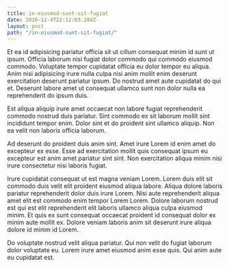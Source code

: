 ```yaml
---
title: in-eiusmod-sunt-sit-fugiat
date: 2016-12-4T22:12:03.284Z
layout: post
path: "/in-eiusmod-sunt-sit-fugiat/"
---
```


Et ea id adipisicing pariatur officia sit ut cillum consequat minim id sunt ut ipsum. Officia laborum nisi fugiat dolor commodo qui commodo eiusmod commodo. Voluptate tempor cupidatat officia eu dolor tempor eu aliqua. Anim nisi adipisicing irure nulla culpa nisi anim mollit enim deserunt exercitation deserunt pariatur ipsum. Do nostrud amet aute cupidatat do qui et. Deserunt labore amet ut consequat ullamco sunt non dolor nulla ea reprehenderit do ipsum duis.

Est aliqua aliquip irure amet occaecat non labore fugiat reprehenderit commodo nostrud duis pariatur. Sint commodo ex sit laborum mollit sint incididunt tempor enim. Dolor sint et do proident sint ullamco aliquip. Non ea velit non laboris officia laborum.

Ad deserunt do proident duis anim sint. Amet irure Lorem id enim amet do excepteur ex esse. Esse ad exercitation mollit quis consequat ipsum eu excepteur est anim amet pariatur sint sint. Non exercitation aliqua minim nisi irure consectetur nisi laboris fugiat.

Irure cupidatat consequat ut est magna veniam Lorem. Lorem duis elit sit commodo duis velit elit proident eiusmod aliqua labore. Aliqua dolore laboris pariatur reprehenderit dolor duis irure Lorem. Nisi aute reprehenderit aliqua amet elit est commodo enim tempor Lorem Lorem. Dolore laborum nostrud est qui est elit reprehenderit elit laboris ullamco aliqua culpa eiusmod minim. Et quis ex sunt consequat occaecat proident id consequat dolor ex minim aute mollit ex. Dolore veniam laboris anim sit deserunt irure aliqua dolore id minim id Lorem.

Do voluptate nostrud velit aliqua pariatur. Qui non velit do fugiat laborum dolor voluptate eu. Lorem irure amet eiusmod anim esse quis. Qui anim aute eu cupidatat est.